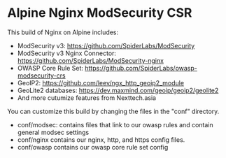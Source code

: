 # Alpine Nginx ModSecurity CSR

This build of Nginx on Alpine includes:

  * ModSecurity v3: https://github.com/SpiderLabs/ModSecurity 
  * ModSecurity v3 Nginx Connector: https://github.com/SpiderLabs/ModSecurity-nginx 
  * OWASP Core Rule Set: https://github.com/SpiderLabs/owasp-modsecurity-crs
  * GeoIP2: https://github.com/leev/ngx_http_geoip2_module 
  * GeoLite2 databases: https://dev.maxmind.com/geoip/geoip2/geolite2
  * And more cutumize features from Nexttech.asia


You can customize this build by changing the files in the "conf" directory.

  * conf/modsec: contains files that link to our owasp rules and contain general modsec settings
  * conf/nginx contains our nginx, http, and https config files.
  * conf/owasp contains our owasp core rule set config
